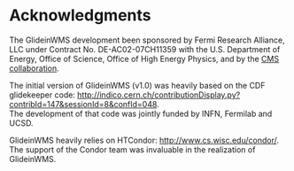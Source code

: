 <!--
SPDX-FileCopyrightText: 2009 Fermi Research Alliance, LLC
SPDX-License-Identifier: Apache-2.0
-->

# Acknowledgments

The GlideinWMS development been sponsored
by Fermi Research Alliance, LLC under Contract No. DE-AC02-07CH11359 with the
U.S. Department of Energy, Office of Science, Office of High Energy Physics,
and by the [CMS collaboration](https://cms.cern/collaboration).

The initial version of GlideinWMS (v1.0) was heavily based on the CDF glidekeeper code:
http://indico.cern.ch/contributionDisplay.py?contribId=147&sessionId=8&confId=048.  
The development of that code was jointly funded by INFN, Fermilab and UCSD.

GlideinWMS heavily relies on HTCondor:
http://www.cs.wisc.edu/condor/.  
The support of the Condor team was invaluable in the realization of GlideinWMS.
